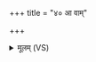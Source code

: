 +++
title = "४० आ वाम्"

+++
<details><summary>मूलम् (VS)</summary>

आ वां॑ प्र॒जांज॑नयतु प्र॒जाप॑तिरहोरा॒त्राभ्यां॒ सम॑नक्त्वर्य॒मा।  
अदु॑र्मङ्गली पतिलो॒कमावि॑शे॒मं शं नो॑ भव द्वि॒पदे॒ शं चतु॑ष्पदे ॥
</details>